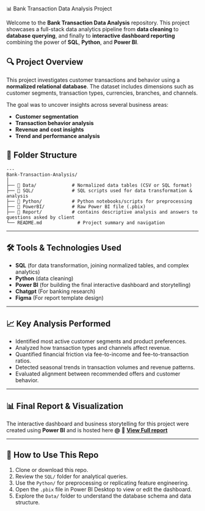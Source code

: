 📊 Bank Transaction Data Analysis Project

Welcome to the **Bank Transaction Data Analysis** repository. This project showcases a full-stack data analytics pipeline from **data cleaning** to **database querying**, and finally to **interactive dashboard reporting** combining the power of **SQL**, **Python**, and **Power BI**.

## 🔍 Project Overview

This project investigates customer transactions and behavior using a **normalized relational database**. The dataset includes dimensions such as customer segments, transaction types, currencies, branches, and channels.

The goal was to uncover insights across several business areas:

* **Customer segmentation**
* **Transaction behavior analysis**
* **Revenue and cost insights**
* **Trend and performance analysis**



## 📁 Folder Structure
```
---
Bank-Transaction-Analysis/
│
├── 📂 Data/             # Normalized data tables (CSV or SQL format)
├── 📂 SQL/              # SQL scripts used for data transformation & analysis
├── 📂 Python/           # Python notebooks/scripts for preprocessing
├── 📂 PowerBI/          # Raw Power BI file (.pbix)
├── 📂 Report/           # contains descriptive analysis and answers to questions asked by client
└── README.md             # Project summary and navigation
```

---

## 🛠 Tools & Technologies Used

* **SQL** (for data transformation, joining normalized tables, and complex analytics)
* **Python** (data cleaning)
* **Power BI** (for building the final interactive dashboard and storytelling)
* **Chatgpt** (For banking research)
* **Figma** (For report template design)


---

## 📈 Key Analysis Performed

* Identified most active customer segments and product preferences.
* Analyzed how transaction types and channels affect revenue.
* Quantified financial friction via fee-to-income and fee-to-transaction ratios.
* Detected seasonal trends in transaction volumes and revenue patterns.
* Evaluated alignment between recommended offers and customer behavior.

---

## 📊 Final Report & Visualization

The interactive dashboard and business storytelling for this project were created using **Power BI** and is hosted here **@** 🔗 **[View Full report](https://github.com/Joshkingzz/Banking_intel/blob/main/Report.md)**

---

## 📌 How to Use This Repo

1. Clone or download this repo.
2. Review the `SQL/` folder for analytical queries.
3. Use the `Python/` for preprocessing or replicating feature engineering.
4. Open the `.pbix` file in Power BI Desktop to view or edit the dashboard.
5. Explore the `Data/` folder to understand the database schema and data structure.


